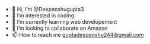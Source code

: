- 👋 Hi, I’m @Deepanshugupta3
- 👀 I’m interested in coding
- 🌱 I’m currently learning web developement
- 💞️ I’m looking to collaborate on Amazon
- 📫 How to reach me guptadeepanshu244@gmail.com

<!---
Deepanshugupta3/Deepanshugupta3 is a ✨ special ✨ repository because its `README.md` (this file) appears on your GitHub profile.
You can click the Preview link to take a look at your changes.
--->
